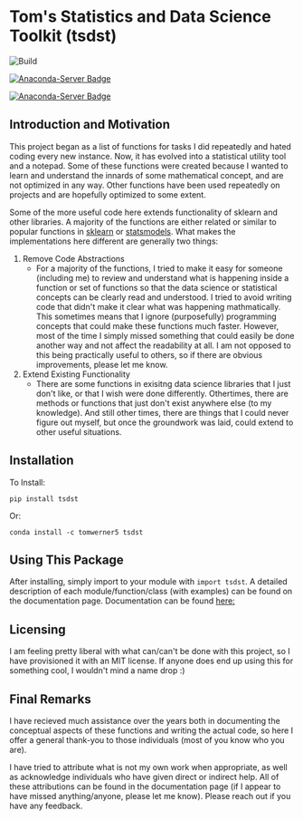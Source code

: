 # Tom's Statistics and Data Science Toolkit (tsdst)

![Build](https://github.com/tomwerner5/tsdst/workflows/Build/badge.svg)

[![Anaconda-Server Badge](https://anaconda.org/tomwerner5/tsdst/badges/version.svg)](https://anaconda.org/tomwerner5/tsdst)

[![Anaconda-Server Badge](https://anaconda.org/tomwerner5/tsdst/badges/latest_release_date.svg)](https://anaconda.org/tomwerner5/tsdst)

## Introduction and Motivation

This project began as a list of functions for tasks I did repeatedly and hated coding every new instance. Now, it has evolved into a statistical utility tool and a notepad. Some of these functions were created because I wanted to learn and understand the innards of some mathematical concept, and are not optimized in any way. Other functions have been used repeatedly on projects and are hopefully optimized to some extent. 

Some of the more useful code here extends functionality of sklearn and other libraries. A majority of the functions are either related or similar to popular functions in [sklearn](https://scikit-learn.org/) or [statsmodels](https://www.statsmodels.org/stable/index.html). What makes the implementations here different are generally two things:

1. Remove Code Abstractions
    - For a majority of the functions, I tried to make it easy for someone (including me) to review and understand what is happening inside a function or set of functions so that the data science or statistical concepts can be clearly read and understood. I tried to avoid writing code that didn't make it clear what was happening mathmatically. This sometimes means that I ignore (purposefully) programming concepts that could make these functions much faster. However, most of the time I simply missed something that could easily be done another way and not affect the readability at all. I am not opposed to this being practically useful to others, so if there are obvious improvements, please let me know.
2. Extend Existing Functionality
    - There are some functions in exisitng data science libraries that I just don't like, or that I wish were done differently. Othertimes, there are methods or functions that just don't exist anywhere else (to my knowledge). And still other times, there are things that I could never figure out myself, but once the groundwork was laid, could extend to other useful situations. 

## Installation

To Install:

```{python}
pip install tsdst
```

Or:

```{python}
conda install -c tomwerner5 tsdst
```

## Using This Package

After installing, simply import to your module with `import tsdst`. A detailed description of each module/function/class (with examples) can be found on the documentation page. Documentation can be found [here:](https://tomwerner5.github.io/tsdst/Descriptions.html)

## Licensing

I am feeling pretty liberal with what can/can't be done with this project, so I have provisioned it with an MIT license. If anyone does end up using this for something cool, I wouldn't mind a name drop :)

## Final Remarks

I have recieved much assistance over the years both in documenting the conceptual aspects of these functions and writing the actual code, so here I offer a general thank-you to those individuals (most of you know who you are).

I have tried to attribute what is not my own work when appropriate, as well as acknowledge individuals who have given direct or indirect help. All of these attributions can be found in the documentation page (if I appear to have missed anything/anyone, please let me know). Please reach out if you have any feedback.
